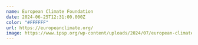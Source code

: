 ```yaml
---
name: European Climate Foundation
date: 2024-06-25T12:31:00.000Z
color: "#FFFFFF"
url: https://europeanclimate.org/
image: https://www.ipsp.org/wp-content/uploads/2024/07/european-climate-fondation-ECF.jpg
---
```


